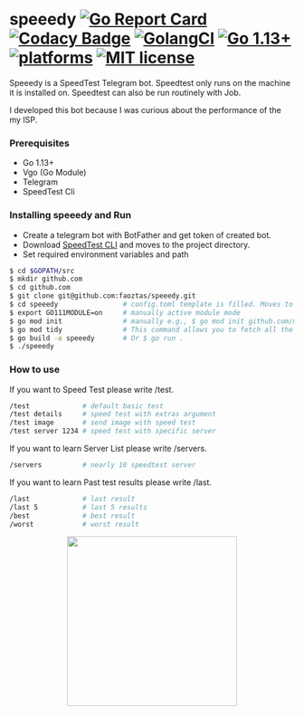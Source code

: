 # speeedy [![Go Report Card](https://goreportcard.com/badge/github.com/faoztas/speeedy)](https://goreportcard.com/report/github.com/faoztas/speeedy) [![Codacy Badge](https://api.codacy.com/project/badge/Grade/04d432e424ce4d6aabf9c6237d9d304c)](https://app.codacy.com/manual/faoztas/speeedy?utm_source=github.com&utm_medium=referral&utm_content=faoztas/speeedy&utm_campaign=Badge_Grade_Dashboard) [![GolangCI](https://golangci.com/badges/github.com/faoztas/speeedy.svg)](https://golangci.com/r/github.com/faoztas/speeedy) [![Go 1.13+](https://img.shields.io/badge/go-1.13-9cf.svg)](https://golang.org/dl/) [![platforms](https://img.shields.io/badge/platforms-linux|windows|macos-active.svg)]() [![MIT license](https://img.shields.io/badge/license-MIT-brightgreen.svg)](https://opensource.org/licenses/MIT)

Speeedy is a SpeedTest Telegram bot. Speedtest only runs on the machine it is installed on. Speedtest can also be run routinely with Job.

I developed this bot because I was curious about the performance of the my ISP.

### Prerequisites

* Go 1.13+
* Vgo (Go Module)
* Telegram
* SpeedTest Cli

### Installing speeedy and Run

* Create a telegram bot with BotFather and get token of created bot.
* Download [SpeedTest CLI](https://www.speedtest.net/apps/cli) and moves to the project directory.
* Set required environment variables and path

```bash
$ cd $GOPATH/src
$ mkdir github.com
$ cd github.com
$ git clone git@github.com:faoztas/speeedy.git
$ cd speeedy                # config.toml template is filled. Moves to the project directory.
$ export GO111MODULE=on     # manually active module mode
$ go mod init               # manually e.g., $ go mod init github.com/my/repo
$ go mod tidy               # This command allows you to fetch all the dependencies that you need for testing in your module.
$ go build -o speeedy       # Or $ go run .
$ ./speeedy
```

### How to use

If you want to Speed Test please write /test.

```bash
/test             # default basic test
/test details     # speed test with extras argument
/test image       # send image with speed test
/test server 1234 # speed test with specific server
```

If you want to learn Server List please write /servers.
```bash
/servers          # nearly 10 speedtest server
```
If you want to learn Past test results please write /last.
```bash
/last             # last result
/last 5           # last 5 results
/best             # best result
/worst            # worst result
```
<p align="center"><img src="https://i.imgur.com/SLfo6sN.png" width="300"/></p>
